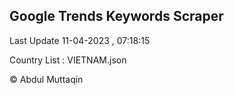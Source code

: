 

## Google Trends Keywords Scraper 
 
Last Update 11-04-2023 , 07:18:15

Country List :
VIETNAM.json



© Abdul Muttaqin 
